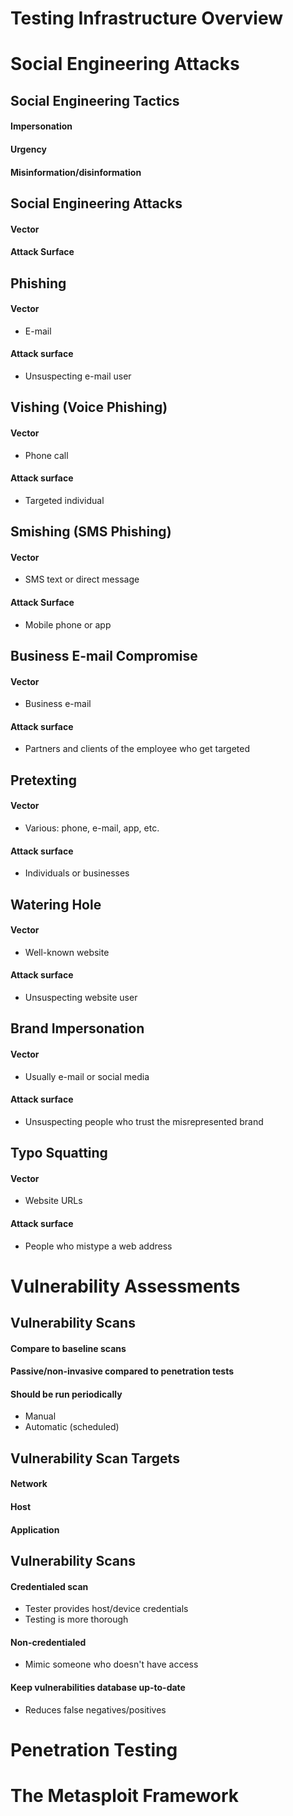 # Testing Infrastructure Overview

# Social Engineering Attacks

## Social Engineering Tactics
#### Impersonation
#### Urgency
#### Misinformation/disinformation

## Social Engineering Attacks
#### Vector
#### Attack Surface

## Phishing
#### Vector
- E-mail
#### Attack surface
- Unsuspecting e-mail user

## Vishing (Voice Phishing)
#### Vector
- Phone call
#### Attack surface
- Targeted individual

## Smishing (SMS Phishing)
#### Vector
- SMS text or direct message
#### Attack Surface
- Mobile phone or app
## Business E-mail Compromise
#### Vector
- Business e-mail
#### Attack surface
- Partners and clients of the employee who get targeted

## Pretexting
#### Vector
- Various: phone, e-mail, app, etc.
#### Attack surface
- Individuals or businesses

## Watering Hole
#### Vector
- Well-known website
#### Attack surface
- Unsuspecting website user

## Brand Impersonation
#### Vector
- Usually e-mail or social media
#### Attack surface
- Unsuspecting people who trust the misrepresented brand

## Typo Squatting
#### Vector
- Website URLs
#### Attack surface
- People who mistype a web address

# Vulnerability Assessments

## Vulnerability Scans
#### Compare to baseline scans
#### Passive/non-invasive compared to penetration tests
#### Should be run periodically
- Manual 
- Automatic (scheduled)

## Vulnerability Scan Targets
#### Network
#### Host
#### Application


## Vulnerability Scans
#### Credentialed scan
- Tester provides host/device credentials
- Testing is more thorough
#### Non-credentialed
- Mimic someone who doesn't have access
#### Keep vulnerabilities database up-to-date
- Reduces false negatives/positives
# Penetration Testing

# The Metasploit Framework

